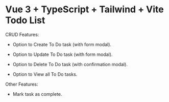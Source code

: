 # Vue 3 + TypeScript + Tailwind + Vite Todo List

CRUD Features:

- Option to Create To Do task (with form modal).

- Option to Update To Do task (with form modal).

- Option to Delete To Do task (with confirmation modal).

- Option to View all To Do tasks.

Other Features:

- Mark task as complete.
